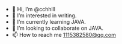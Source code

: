- 👋 Hi, I’m @cchhlll
- 👀 I’m interested in writing.
- 🌱 I’m currently learning JAVA.
- 💞️ I’m looking to collaborate on JAVA.
- 📫 How to reach me 1115382580@qq.com

<!---
cchhlll/cchhlll is a ✨ special ✨ repository because its `README.md` (this file) appears on your GitHub profile.
You can click the Preview link to take a look at your changes.
--->
